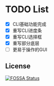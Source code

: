 # TODO List
- [x] CLI基础功能完成
- [x] 重写CLI进度条
- [x] 重写CLI选择框
- [x] 重写部分底层
- [ ] 更易于操作的GUI

## License
[![FOSSA Status](https://app.fossa.com/api/projects/git%2Bgithub.com%2Fheartalborada-del%2FBili-Downloader-Reloaded.svg?type=large)](https://app.fossa.com/projects/git%2Bgithub.com%2Fheartalborada-del%2FBili-Downloader-Reloaded?ref=badge_large)
